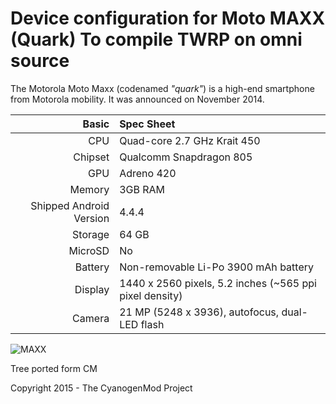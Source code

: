 Device configuration for Moto MAXX (Quark) To compile TWRP on omni source
===========================================

The Motorola Moto Maxx (codenamed _"quark"_) is a high-end smartphone from Motorola mobility.
It was announced on November 2014.

Basic   | Spec Sheet
-------:|:-------------------------
CPU     | Quad-core 2.7 GHz Krait 450
Chipset | Qualcomm Snapdragon 805
GPU     | Adreno 420
Memory  | 3GB RAM
Shipped Android Version | 4.4.4
Storage | 64 GB
MicroSD | No
Battery | Non-removable Li-Po 3900 mAh battery
Display | 1440 x 2560 pixels, 5.2 inches (~565 ppi pixel density)
Camera  | 21 MP (5248 x 3936), autofocus, dual-LED flash


![MAXX](https://dl.dropboxusercontent.com/u/281742759/maxx/novo-moto-maxx-1.jpg "MAXX")

Tree ported form CM

Copyright 2015 - The CyanogenMod Project

